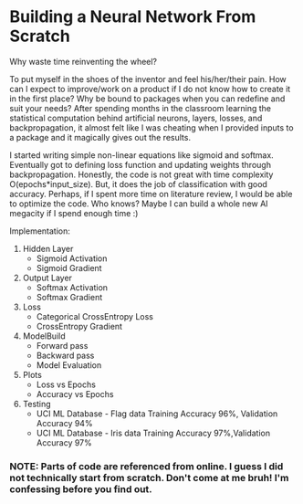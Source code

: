 # Building a Neural Network From Scratch

Why waste time reinventing the wheel?

To put myself in the shoes of the inventor and feel his/her/their pain. How can I expect to improve/work on a product if I do not know how to create it in the first place? Why be bound to packages when you can redefine and suit your needs? After spending months in the classroom learning the statistical computation behind artificial neurons, layers, losses, and backpropagation, it almost felt like I was cheating when I provided inputs to a package and it magically gives out the results. 

I started writing simple non-linear equations like sigmoid and softmax. Eventually got to defining loss function and updating weights through backpropagation. Honestly, the code is not great with time complexity O(epochs*input_size). But, it does the job of classification with good accuracy. Perhaps, if I spent more time on literature review, I would be able to optimize the code. Who knows? Maybe I can build a whole new AI megacity if I spend enough time :)

Implementation:
1. Hidden Layer
    - Sigmoid Activation
    - Sigmoid Gradient
2. Output Layer
    - Softmax Activation
    - Softmax Gradient
3. Loss
    - Categorical CrossEntropy Loss
    - CrossEntropy Gradient
4. ModelBuild
    - Forward pass
    - Backward pass
    - Model Evaluation
5. Plots
    - Loss vs Epochs
    - Accuracy vs Epochs
6. Testing
    - UCI ML Database - Flag data Training Accuracy 96%, Validation Accuracy 94%
    - UCI ML Database - Iris data Training Accuracy 97%,Validation Accuracy 97%

### NOTE: Parts of code are referenced from online. I guess I did not technically start from scratch. Don't come at me bruh! I'm confessing before you find out.
